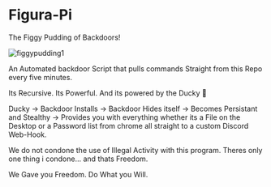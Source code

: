 # Figura-Pi
The Figgy Pudding of Backdoors!

![figgypudding1](https://github.com/user-attachments/assets/882ae407-8517-4832-a759-128a6d5c2371)

An Automated backdoor Script that pulls commands Straight from this Repo every five minutes.

Its Recursive.
Its Powerful.
And its powered by the Ducky 💪

Ducky -> Backdoor Installs -> Backdoor Hides itself -> Becomes Persistant and Stealthy -> Provides you with everything whether its a File on the Desktop or a Password list from chrome all straight to a custom Discord Web-Hook.

We do not condone the use of Illegal Activity with this program.
Theres only one thing i condone...
and thats Freedom.

We Gave you Freedom.
Do What you Will.
